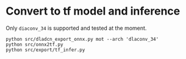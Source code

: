 # Convert to tf model and inference

Only `diaconv_34` is supported and tested at the moment.

```
python src/dladcn_export_onnx.py mot --arch 'dlaconv_34'
python src/onnx2tf.py
python src/export/tf_infer.py
```